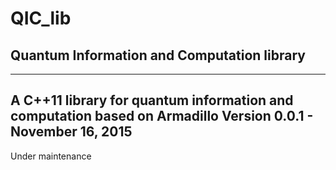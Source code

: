 # QIC_lib
## Quantum Information and Computation library
---
 A C++11 library for quantum information and computation based on Armadillo
 Version 0.0.1 - November 16, 2015 
---
Under maintenance


